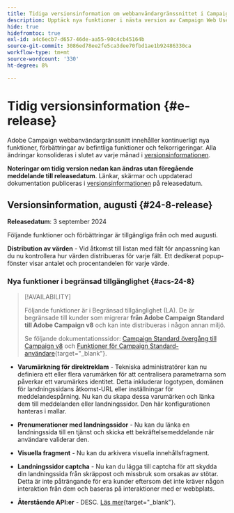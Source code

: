 ```yaml
---
title: Tidiga versionsinformation om webbanvändargränssnittet i Campaign v8
description: Upptäck nya funktioner i nästa version av Campaign Web User Interface
hide: true
hidefromtoc: true
exl-id: a4c6ecb7-d657-46de-aa55-90c4cb45164b
source-git-commit: 3086ed78ee2fe5ca3dee70fbd1ae1b92486330ca
workflow-type: tm+mt
source-wordcount: '330'
ht-degree: 8%

---
```


# Tidig versionsinformation {#e-release}

Adobe Campaign webbanvändargränssnitt innehåller kontinuerligt nya funktioner, förbättringar av befintliga funktioner och felkorrigeringar. Alla ändringar konsolideras i slutet av varje månad i [versionsinformationen](release-notes.md).

**Noteringar om tidig version nedan kan ändras utan föregående meddelande till releasedatum**. Länkar, skärmar och uppdaterad dokumentation publiceras i [versionsinformationen](release-notes.md) på releasedatum.

## Versionsinformation, augusti {#24-8-release}

**Releasedatum**: 3 september 2024

Följande funktioner och förbättringar är tillgängliga från och med augusti.

**Distribution av värden** - Vid åtkomst till listan med fält för anpassning kan du nu kontrollera hur värden distribueras för varje fält. Ett dedikerat popup-fönster visar antalet och procentandelen för varje värde.


### Nya funktioner i begränsad tillgänglighet {#acs-24-8}

>[!AVAILABILITY]
>
>Följande funktioner är i Begränsad tillgänglighet (LA). De är begränsade till kunder som migrerar **från Adobe Campaign Standard till Adobe Campaign v8** och kan inte distribueras i någon annan miljö.
>
>Se följande dokumentationssidor: [Campaign Standard övergång till Campaign v8](../rn/acs-migration.md) och [Funktioner för Campaign Standard-användare](https://experienceleague.adobe.com/docs/experience-cloud/campaign/campaign-standard-migration-home.html){target="_blank"}.

* **Varumärkning för direktreklam** - Tekniska administratörer kan nu definiera ett eller flera varumärken för att centralisera parametrarna som påverkar ett varumärkes identitet. Detta inkluderar logotypen, domänen för landningssidans åtkomst-URL eller inställningar för meddelandespårning. Nu kan du skapa dessa varumärken och länka dem till meddelanden eller landningssidor. Den här konfigurationen hanteras i mallar.

* **Prenumerationer med landningssidor** - Nu kan du länka en landningssida till en tjänst och skicka ett bekräftelsemeddelande när användare validerar den.

* **Visuella fragment** - Nu kan du arkivera visuella innehållsfragment.

* **Landningssidor captcha** - Nu kan du lägga till captcha för att skydda din landningssida från skräppost och missbruk som orsakas av stötar. Detta är inte påträngande för era kunder eftersom det inte kräver någon interaktion från dem och baseras på interaktioner med er webbplats.

* **Återstående API:er** - DESC. [Läs mer](https://experienceleague.adobe.com/docs/experience-cloud/campaign/apis/get-started-apis.html){target="_blank"}.
